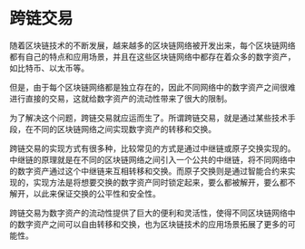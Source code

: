 # 跨链交易

随着区块链技术的不断发展，越来越多的区块链网络被开发出来，每个区块链网络都有自己的特点和应用场景，并且在这些区块链网络中都存在着众多的数字资产，如比特币、以太币等。

但是，由于每个区块链网络都是独立存在的，因此不同网络中的数字资产之间很难进行直接的交易，这就给数字资产的流动性带来了很大的限制。

为了解决这个问题，跨链交易就应运而生了。所谓跨链交易，就是通过某些技术手段，在不同的区块链网络之间实现数字资产的转移和交换。

跨链交易的实现方式有很多种，比较常见的方式是通过中继链或原子交换实现的。中继链的原理就是在不同的区块链网络之间引入一个公共的中继链，将不同网络中的数字资产通过这个中继链来互相转移和交换。而原子交换则是通过智能合约来实现的，实现方法是将想要交换的数字资产同时锁定起来，要么都被解开，要么都不解开，以此来保证交换的公平性和安全性。

跨链交易为数字资产的流动性提供了巨大的便利和灵活性，使得不同区块链网络中的数字资产之间可以自由转移和交换，也为区块链技术的应用场景拓展了更多的可能性。